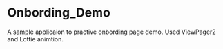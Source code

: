 # Onbording_Demo
A sample applicaion to practive onbording page demo. Used ViewPager2 and Lottie animtion.
